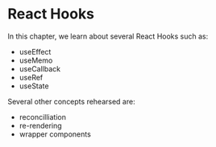 # React Hooks

In this chapter, we learn about several React Hooks such as:
- useEffect
- useMemo
- useCallback
- useRef
- useState

Several other concepts rehearsed are:
- reconcilliation
- re-rendering
- wrapper components